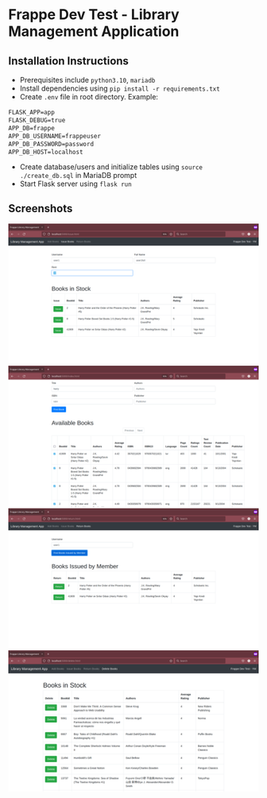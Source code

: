 # Frappe Dev Test - Library Management Application

## Installation Instructions

- Prerequisites include `python3.10`, `mariadb`
- Install dependencies using `pip install -r requirements.txt`
- Create `.env` file in root directory. Example:

```
FLASK_APP=app
FLASK_DEBUG=true
APP_DB=frappe
APP_DB_USERNAME=frappeuser
APP_DB_PASSWORD=password
APP_DB_HOST=localhost
```

- Create database/users and initialize tables using `source ./create_db.sql` in MariaDB prompt
- Start Flask server using `flask run`

## Screenshots

![Add Books using Frappe API](./screenshots/add.png)
![Issue Books to Members with a Fee](./screenshots/issue.png)
![Issue Book Returns from Members](./screenshots/return.png)
![Delete Books](./screenshots/delete.png)
